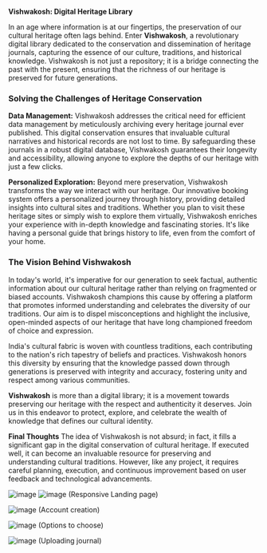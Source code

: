 **Vishwakosh: Digital Heritage Library**

In an age where information is at our fingertips, the preservation of our cultural heritage often lags behind. Enter **Vishwakosh**, a revolutionary digital library dedicated to the conservation and dissemination of heritage journals, capturing the essence of our culture, traditions, and historical knowledge. Vishwakosh is not just a repository; it is a bridge connecting the past with the present, ensuring that the richness of our heritage is preserved for future generations.

### Solving the Challenges of Heritage Conservation

**Data Management:**
Vishwakosh addresses the critical need for efficient data management by meticulously archiving every heritage journal ever published. This digital conservation ensures that invaluable cultural narratives and historical records are not lost to time. By safeguarding these journals in a robust digital database, Vishwakosh guarantees their longevity and accessibility, allowing anyone to explore the depths of our heritage with just a few clicks.

**Personalized Exploration:**
Beyond mere preservation, Vishwakosh transforms the way we interact with our heritage. Our innovative booking system offers a personalized journey through history, providing detailed insights into cultural sites and traditions. Whether you plan to visit these heritage sites or simply wish to explore them virtually, Vishwakosh enriches your experience with in-depth knowledge and fascinating stories. It's like having a personal guide that brings history to life, even from the comfort of your home.

### The Vision Behind Vishwakosh

In today's world, it's imperative for our generation to seek factual, authentic information about our cultural heritage rather than relying on fragmented or biased accounts. Vishwakosh champions this cause by offering a platform that promotes informed understanding and celebrates the diversity of our traditions. Our aim is to dispel misconceptions and highlight the inclusive, open-minded aspects of our heritage that have long championed freedom of choice and expression.

India's cultural fabric is woven with countless traditions, each contributing to the nation's rich tapestry of beliefs and practices. Vishwakosh honors this diversity by ensuring that the knowledge passed down through generations is preserved with integrity and accuracy, fostering unity and respect among various communities.

**Vishwakosh** is more than a digital library; it is a movement towards preserving our heritage with the respect and authenticity it deserves. Join us in this endeavor to protect, explore, and celebrate the wealth of knowledge that defines our cultural identity.

**Final Thoughts**
The idea of Vishwakosh is not absurd; in fact, it fills a significant gap in the digital conservation of cultural heritage. If executed well, it can become an invaluable resource for preserving and understanding cultural traditions. However, like any project, it requires careful planning, execution, and continuous improvement based on user feedback and technological advancements.

![image](https://github.com/SVaishnaviVasa/Vishwakosh/assets/120392585/e3f37d6c-273a-4b48-bae4-abc2314b7e9c)
![image](https://github.com/SVaishnaviVasa/Vishwakosh/assets/120392585/8b0b8639-c647-4c1e-a7ae-2686a26ef6ef)
(Responsive Landing page)


![image](https://github.com/SVaishnaviVasa/Vishwakosh/assets/120392585/96049e73-000d-4da6-8096-c2eebde87b9b)
(Account creation)

![image](https://github.com/SVaishnaviVasa/Vishwakosh/assets/120392585/9c0b3ea8-8fb6-4672-b47c-fcf5191d9971)
(Options to choose)

![image](https://github.com/SVaishnaviVasa/Vishwakosh/assets/120392585/dad0d830-8d93-4b92-b3d2-cf52e760081c)
(Uploading journal)

